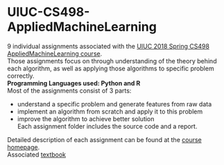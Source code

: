 # UIUC-CS498-AppliedMachineLearning

9 individual assignments associated with the [UIUC 2018 Spring CS498 AppliedMachineLearning course](http://luthuli.cs.uiuc.edu/~daf/courses/AML-18/aml-home.html).  
Those assignments focus on through understanding of the theory behind each algorithm, as well as applying those algorithms to specific problem correctly.  
**Programming Languages used: Python and R**  
Most of the assignments consist of 3 parts:
* understand a specific problem and generate features from raw data
* implement an algorithm from scratch and apply it to this problem
* improve the algorithm to achieve better solution  
Each assignment folder includes the source code and a report.  

Detailed description of each assignment can be found at the [course homepage](http://luthuli.cs.uiuc.edu/%7Edaf/courses/AML-18/aml-home.html).  
Associated [textbook](https://d18ky98rnyall9.cloudfront.net/_15cea9fc0a955b2bc130dcbe71dfdbe5_learning-book-15-Jan.pdf?Expires=1535500800&Signature=iwuq9swf4lbvFN7T6X6V9lZPSH1yb2Ov~tR84JuvCorpWBCOZOOCwS1WeWEVbsYi0mEM9DItSfg~GK63YJka8UEGb0GKmFTuS4v7F0YpefVpM7-bRq0ycae8f3DzOawFWjfk53Xu7tkZYlUVzOqpBnLD4vVtLth4Zsb1WK1z1dE_&Key-Pair-Id=APKAJLTNE6QMUY6HBC5A)




